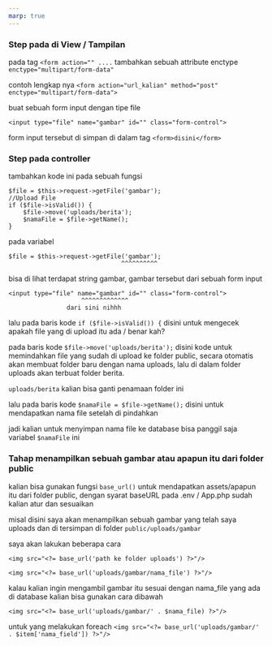 ```yaml
---
marp: true
---
```


### Step pada di View / Tampilan
pada tag ```<form action="" ....```
tambahkan sebuah attribute enctype
```enctype="multipart/form-data"```

contoh lengkap nya 
```<form action="url_kalian" method="post" enctype="multipart/form-data">```

buat sebuah form input dengan tipe file

```<input type="file" name="gambar" id="" class="form-control">```

form input tersebut di simpan di dalam tag ```<form>disini</form>```

### Step pada controller

tambahkan kode ini pada sebuah fungsi

```
$file = $this->request->getFile('gambar');
//Upload File
if ($file->isValid()) {
    $file->move('uploads/berita');
    $namaFile = $file->getName();
}
```

pada variabel 
```
$file = $this->request->getFile('gambar');
                               ^^^^^^^^^^
```
bisa di lihat terdapat string gambar, gambar tersebut dari sebuah form input
```
<input type="file" name="gambar" id="" class="form-control">
                    ^^^^^^^^^^^^^
                dari sini nihhh
```

lalu pada baris kode ```if ($file->isValid()) {``` disini untuk mengecek apakah file yang di upload itu ada / benar kah?

pada baris kode ```$file->move('uploads/berita');``` disini kode untuk memindahkan file yang sudah di upload ke folder public, secara otomatis akan membuat folder baru dengan nama uploads, lalu di dalam folder uploads akan terbuat folder berita.

```uploads/berita``` kalian bisa ganti penamaan folder ini

lalu pada baris kode ```$namaFile = $file->getName();``` disini untuk mendapatkan nama file setelah di pindahkan

jadi kalian untuk menyimpan nama file ke database bisa panggil saja variabel ```$namaFile``` ini

### Tahap menampilkan sebuah gambar atau apapun itu dari folder public

kalian bisa gunakan fungsi ```base_url()``` untuk mendapatkan assets/apapun itu dari folder public, dengan syarat baseURL pada .env / App.php sudah kalian atur dan sesuaikan

misal disini saya akan menampilkan sebuah gambar yang telah saya uploads dan di tersimpan di folder ```public/uploads/gambar```

saya akan lakukan beberapa cara

```<img src="<?= base_url('path ke folder uploads') ?>"/>```

```<img src="<?= base_url('uploads/gambar/nama_file') ?>"/>```

kalau kalian ingin mengambil gambar itu sesuai dengan nama_file yang ada di database kalian bisa gunakan cara dibawah

```<img src="<?= base_url('uploads/gambar/' . $nama_file) ?>"/>```

untuk yang melakukan foreach
```<img src="<?= base_url('uploads/gambar/' . $item['nama_field']) ?>"/>```
